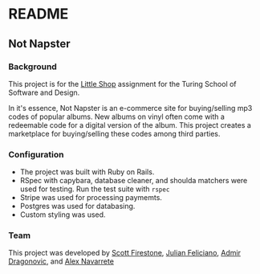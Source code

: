 # README

## Not Napster

### Background

This project is for the [Little Shop](https://github.com/turingschool/curriculum/blob/master/source/projects/little_shop.markdown) assignment for the Turing School of Software and Design. 

In it's essence, Not Napster is an e-commerce site for buying/selling mp3 codes of popular albums. New albums on vinyl often come with a redeemable code for a digital version of the album. This project creates a marketplace for buying/selling these codes among third parties.

### Configuration

* The project was built with Ruby on Rails.
* RSpec with capybara, database cleaner, and shoulda matchers were used for testing. Run the test suite with ```rspec```
* Stripe was used for processing paymemts.
* Postgres was used for databasing.
* Custom styling was used.

### Team

This project was developed by [Scott Firestone](https://github.com/scottfirestone), [Julian Feliciano](https://github.com/julsfelic), [Admir Dragonovic](https://github.com/Draganovic), and [Alex Navarrete](https://github.com/Salvi6God)
